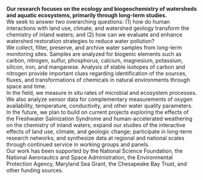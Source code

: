 **Our research focuses on the ecology and biogeochemistry of watersheds and aquatic ecosystems, primarily through long-term studies.** 
\
We seek to answer two overarching questions: (1) how do human interactions with land use, climate, and watershed geology transform the chemistry of inland waters; and (2) how can we evaluate and enhance watershed restoration strategies to reduce water pollution?
\
We collect, filter, preserve, and archive water samples from long-term monitoring sites. Samples are analyzed for biogenic elements such as carbon, nitrogen, sulfur, phosphorus, calcium, magnesium, potassium, silicon, iron,  and manganese. Analysis of stable isotopes of carbon and nitrogen provide important clues regarding identification of the sources, fluxes, and transformations of chemicals in natural environments through space and time.
\
In the field, we measure in situ rates of microbial and ecosystem processes. We also analyze sensor data for complementary measurements of oxygen availability, temperature, conductivity, and other water quality parameters. 
\
In the future, we plan to build on current projects exploring the effects of the Freshwater Salinization Syndrome and human-accelerated weathering on the chemistry of inland waters; expand our studies of the interactive effects of land use, climate, and geologic change; participate in long-term research networks; and synthesize data at regional and national scales through continued service in working groups and panels.
\
Our work has been supported by the National Science Foundation, the National Aeronautics and Space Administration, the Environmental Protection Agency, Maryland Sea Grant, the Chesapeake Bay Trust, and other funding sources.

​
